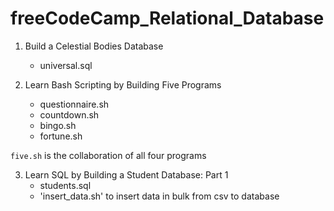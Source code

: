 # freeCodeCamp_Relational_Database

1. Build a Celestial Bodies Database

   - universal.sql

2. Learn Bash Scripting by Building Five Programs
   - questionnaire.sh
   - countdown.sh
   - bingo.sh
   - fortune.sh

`five.sh` is the collaboration of all four programs

3. Learn SQL by Building a Student Database: Part 1
   - students.sql
   - 'insert_data.sh' to insert data in bulk from csv to database
